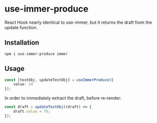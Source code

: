 # use-immer-produce

React Hook nearly identical to use-immer, but it returns the draft from the update function.

## Installation

```
npm i use-immer-produce immer
```

## Usage

```typescript
const [testObj, updateTestObj] = useImmerProduce({
    value: 14
});
```

In order to immediately extract the draft, before re-render:

```typescript
const draft = updateTestObj((draft) => {
    draft.value = 75;
});
```
